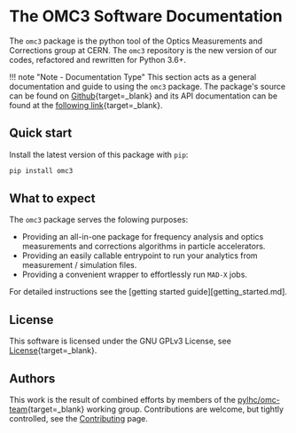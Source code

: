 # The OMC3 Software Documentation

The `omc3` package is the python tool of the Optics Measurements and Corrections group at CERN.
The `omc3` repository is the new version of our codes, refactored and rewritten for Python 3.6+.

!!! note "Note - Documentation Type"
    This section acts as a general documentation and guide to using the `omc3` package.
    The package's source can be found on [Github][omc3]{target=_blank} and its API documentation can be found at the [following link][omc3_doc]{target=_blank}.

## Quick start

Install the latest version of this package with `pip`:

```bash
pip install omc3 
```

## What to expect

The `omc3` package serves the folowing purposes:

- Providing an all-in-one package for frequency analysis and optics measurements and corrections algorithms in particle accelerators.
- Providing an easily callable entrypoint to run your analytics from measurement / simulation files.
- Providing a convenient wrapper to effortlessly run `MAD-X` jobs.

For detailed instructions see the [getting started guide][getting_started.md].

## License

This software is licensed under the GNU GPLv3 License, see [License][license]{target=_blank}.

## Authors

This work is the result of combined efforts by members of the [pylhc/omc-team][omc_team]{target=_blank} working group.
Contributions are welcome, but tightly controlled, see the [Contributing](contributing.md) page.

[omc3]: https://github.com/pylhc/omc3
[omc3_doc]: https://pylhc.github.io/omc3/
[license]: https://github.com/pylhc/omc3/blob/master/LICENSE
[omc_team]: https://github.com/orgs/pylhc/teams/omc-team